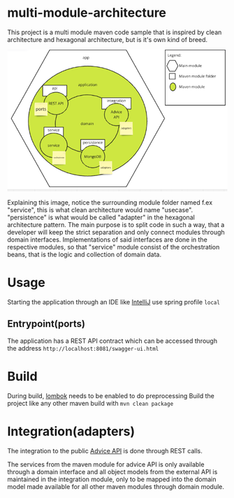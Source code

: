 # multi-module-architecture
This project is a multi module maven code sample that is inspired by clean architecture and hexagonal architecture, but is it's own kind of breed.

![hexagonal_like_architecture.png](doc/hexagonal_like_architecture.png)

Explaining this image, notice the surrounding module folder named f.ex "service", this is what clean architecture would name "usecase".
"persistence" is what would be called "adapter" in the hexagonal architecture pattern.
The main purpose is to split code in such a way, that a developer will keep the strict separation and only connect modules through domain interfaces.
Implementations of said interfaces are done in the respective modules, so that "service" module consist of the orchestration beans, that is the logic and collection of domain data.

# Usage
Starting the application through an IDE like [IntelliJ][10] use spring profile `local`

## Entrypoint(ports)
The application has a REST API contract which can be accessed through the address `http://localhost:8081/swagger-ui.html`

# Build
During build, [lombok][20] needs to be enabled to do preprocessing
Build the project like any other maven build with `mvn clean package`


# Integration(adapters)
The integration to the public [Advice API][50] is done through REST calls.

The services from the maven module for advice API is only available through a domain interface and all object models from the external API
is maintained in the integration module, only to be mapped into the domain model made available for all other maven modules through domain module.

[10]: https://www.jetbrains.com/idea/
[20]: https://projectlombok.org/
[50]:https://api.adviceslip.com/#top
